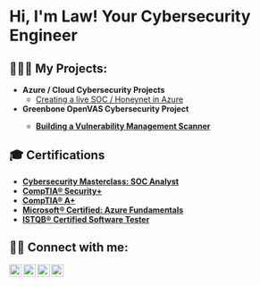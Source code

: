 <h1>Hi, I'm Law! Your Cybersecurity Engineer</h1>

<h2>👨🏿‍💻 My Projects:</h2>

- <b>Azure / Cloud Cybersecurity Projects</b>
  - [Creating a live SOC / Honeynet in Azure](https://github.com/LawEsan/Azure-SOC)
- <b>Greenbone OpenVAS Cybersecurity Project
  - [Building a Vulnerability Management Scanner](https://github.com/LawEsan/VulnerabilityScanner)

<h2>🎓 Certifications</h2>

- [Cybersecurity Masterclass: SOC Analyst](https://app.kajabi.com/certificates/c8921abb)
- [CompTIA® Security+](https://www.credly.com/badges/21985456-0afe-4dd9-89f6-1a188374ee21/public_url)
- [CompTIA® A+](https://www.credly.com/badges/c01ac5b7-6630-4198-b0a1-3078919c8cd2/public_url)
- [Microsoft® Certified: Azure Fundamentals](https://www.credly.com/badges/d7e19014-71e6-4234-881a-c54d3ad1212a/public_url)
- [ISTQB® Certified Software Tester](http://scr.istqb.org/?name=&number=00529296&orderBy=relevancy&orderDirection=&dateStart=&dateEnd=&expiryStart=&expiryEnd=&certificationBody=&examProvider=&certificationLevel=&country=)

<h2> 🤳🏿 Connect with me:</h2>

[<img align="left" alt="JoshMadakor | YouTube" width="22px" src="https://cdn.jsdelivr.net/npm/simple-icons@v3/icons/youtube.svg" />][youtube]
[<img align="left" alt="JoshMadakor | Twitter" width="22px" src="https://cdn.jsdelivr.net/npm/simple-icons@v3/icons/twitter.svg" />][twitter]
[<img align="left" alt="JoshMadakor | LinkedIn" width="22px" src="https://cdn.jsdelivr.net/npm/simple-icons@v3/icons/linkedin.svg" />][linkedin]
[<img align="left" alt="JoshMadakor | Instagram" width="22px" src="https://cdn.jsdelivr.net/npm/simple-icons@v3/icons/instagram.svg" />][instagram]

[twitter]: https://twitter.com/joshmadakor
[youtube]: https://www.youtube.com/c/joshmadakor
[instagram]: https://www.instagram.com/joshmadakor/
[linkedin]: https://linkedin.com/in/joshmadakor
